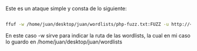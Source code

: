 Este es un ataque simple y consta de lo siguiente:

``` bash

ffuf -w /home/juan/desktop/juan/wordlists/php-fuzz.txt:FUZZ -u http://<SERVER_IP>:<PORT>/FUZZ
```

En este caso -w sirve para indicar la ruta de las wordlists, la cual en mi caso lo guardo en /home/juan/desktop/juan/wordlists
